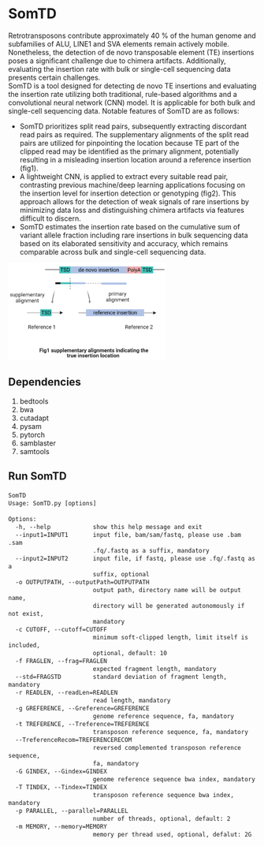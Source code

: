 # SomTD  
Retrotransposons contribute approximately 40 % of the human genome and subfamilies of ALU, LINE1 and SVA elements remain actively mobile. Nonetheless, the detection of de novo transposable element (TE) insertions poses a significant challenge due to chimera artifacts. Additionally, evaluating the insertion rate with bulk or single-cell sequencing data presents certain challenges.  
SomTD is a tool designed for detecting de novo TE insertions and evaluating the insertion rate utilizing both traditional, rule-based algorithms and a convolutional neural network (CNN) model. It is applicable for both bulk and single-cell sequencing data. Notable features of SomTD are as follows:  
- SomTD prioritizes split read pairs, subsequently extracting discordant read pairs as required. The supplementary alignments of the split read pairs are utilized for pinpointing the location because TE part of the clipped read may be identified as the primary alignment, potentially resulting in a misleading insertion location around a reference insertion (fig1).  
- A lightweight CNN, is applied to extract every suitable read pair, contrasting previous machine/deep learning applications focusing on the insertion level for insertion detection or genotyping (fig2). This approach allows for the detection of weak signals of rare insertions by minimizing data loss and distinguishing chimera artifacts via features difficult to discern.  
- SomTD estimates the insertion rate based on the cumulative sum of variant allele fraction including rare insertions in bulk sequencing data based on its elaborated sensitivity and accuracy, which remains comparable across bulk and single-cell sequencing data.  
<img src="https://github.com/MarcelloMalpighi/SomTD/blob/main/SomTD_fig1.png" height="197px" width="320px"/>  


## Dependencies  
1. bedtools  
2. bwa  
3. cutadapt  
4. pysam  
5. pytorch  
6. samblaster  
7. samtools  
## Run SomTD  
```
SomTD
Usage: SomTD.py [options]

Options:
  -h, --help            show this help message and exit
  --input1=INPUT1       input file, bam/sam/fastq, please use .bam .sam
                        .fq/.fastq as a suffix, mandatory
  --input2=INPUT2       input file, if fastq, please use .fq/.fastq as a
                        suffix, optional
  -o OUTPUTPATH, --outputPath=OUTPUTPATH
                        output path, directory name will be output name,
                        directory will be generated autonomously if not exist,
                        mandatory
  -c CUTOFF, --cutoff=CUTOFF
                        minimum soft-clipped length, limit itself is included,
                        optional, default: 10
  -f FRAGLEN, --frag=FRAGLEN
                        expected fragment length, mandatory
  --std=FRAGSTD         standard deviation of fragment length, mandatory
  -r READLEN, --readLen=READLEN
                        read length, mandatory
  -g GREFERENCE, --Greference=GREFERENCE
                        genome reference sequence, fa, mandatory
  -t TREFERENCE, --Treference=TREFERENCE
                        transposon reference sequence, fa, mandatory
  --TreferenceRecom=TREFERENCERECOM
                        reversed complemented transposon reference sequence,
                        fa, mandatory
  -G GINDEX, --Gindex=GINDEX
                        genome reference sequence bwa index, mandatory
  -T TINDEX, --Tindex=TINDEX
                        transposon reference sequence bwa index, mandatory
  -p PARALLEL, --parallel=PARALLEL
                        number of threads, optional, default: 2
  -m MEMORY, --memory=MEMORY
                        memory per thread used, optional, defalut: 2G
```
